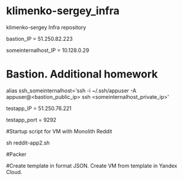# klimenko-sergey_infra
klimenko-sergey Infra repository

bastion_IP = 51.250.82.223

someinternalhost_IP = 10.128.0.29

# Bastion. Additional homework

alias ssh_someinternalhost='ssh -i ~/.ssh/appuser -A appuser@<bastion_public_ip> ssh <someinternalhost_private_ip>'


testapp_IP = 51.250.76.221

testapp_port = 9292

#Startup script for VM with Monolith Reddit

sh reddit-app2.sh

#Packer

#Create template in format JSON. Create VM from template in Yandex Cloud.
